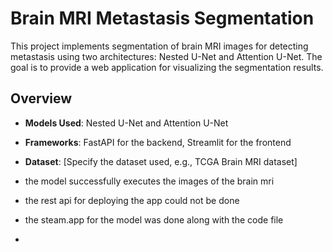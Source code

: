# Brain MRI Metastasis Segmentation

This project implements segmentation of brain MRI images for detecting metastasis using two architectures: Nested U-Net and Attention U-Net. The goal is to provide a web application for visualizing the segmentation results.

## Overview

- **Models Used**: Nested U-Net and Attention U-Net
- **Frameworks**: FastAPI for the backend, Streamlit for the frontend
- **Dataset**: [Specify the dataset used, e.g., TCGA Brain MRI dataset]

- the model successfully executes the images of the brain mri
- the rest api for deploying the app could not be done
- the steam.app for the model was done along with the code file
- 
